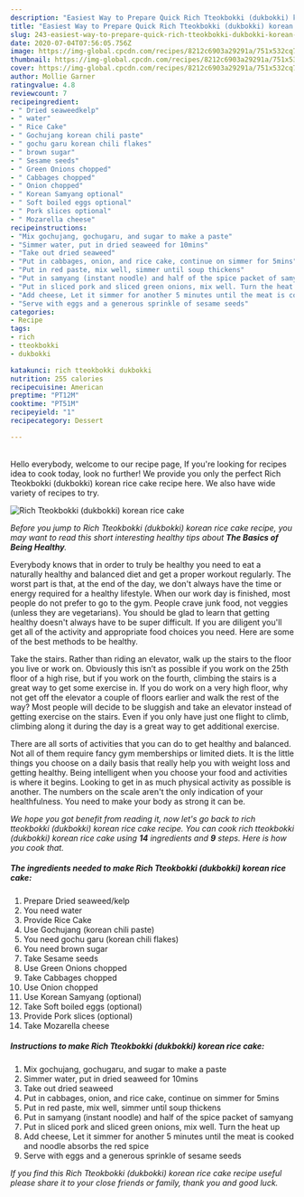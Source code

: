```yaml
---
description: "Easiest Way to Prepare Quick Rich Tteokbokki (dukbokki) korean rice cake"
title: "Easiest Way to Prepare Quick Rich Tteokbokki (dukbokki) korean rice cake"
slug: 243-easiest-way-to-prepare-quick-rich-tteokbokki-dukbokki-korean-rice-cake
date: 2020-07-04T07:56:05.756Z
image: https://img-global.cpcdn.com/recipes/8212c6903a29291a/751x532cq70/rich-tteokbokki-dukbokki-korean-rice-cake-recipe-main-photo.jpg
thumbnail: https://img-global.cpcdn.com/recipes/8212c6903a29291a/751x532cq70/rich-tteokbokki-dukbokki-korean-rice-cake-recipe-main-photo.jpg
cover: https://img-global.cpcdn.com/recipes/8212c6903a29291a/751x532cq70/rich-tteokbokki-dukbokki-korean-rice-cake-recipe-main-photo.jpg
author: Mollie Garner
ratingvalue: 4.8
reviewcount: 7
recipeingredient:
- " Dried seaweedkelp"
- " water"
- " Rice Cake"
- " Gochujang korean chili paste"
- " gochu garu korean chili flakes"
- " brown sugar"
- " Sesame seeds"
- " Green Onions chopped"
- " Cabbages chopped"
- " Onion chopped"
- " Korean Samyang optional"
- " Soft boiled eggs optional"
- " Pork slices optional"
- " Mozarella cheese"
recipeinstructions:
- "Mix gochujang, gochugaru, and sugar to make a paste"
- "Simmer water, put in dried seaweed for 10mins"
- "Take out dried seaweed"
- "Put in cabbages, onion, and rice cake, continue on simmer for 5mins"
- "Put in red paste, mix well, simmer until soup thickens"
- "Put in samyang (instant noodle) and half of the spice packet of samyang"
- "Put in sliced pork and sliced green onions, mix well. Turn the heat up"
- "Add cheese, Let it simmer for another 5 minutes until the meat is cooked and noodle absorbs the red spice"
- "Serve with eggs and a generous sprinkle of sesame seeds"
categories:
- Recipe
tags:
- rich
- tteokbokki
- dukbokki

katakunci: rich tteokbokki dukbokki 
nutrition: 255 calories
recipecuisine: American
preptime: "PT12M"
cooktime: "PT51M"
recipeyield: "1"
recipecategory: Dessert

---
```

<br>
Hello everybody, welcome to our recipe page, If you're looking for recipes idea to cook today, look no further! We provide you only the perfect Rich Tteokbokki (dukbokki) korean rice cake recipe here. We also have wide variety of recipes to try.
<br>


![Rich Tteokbokki (dukbokki) korean rice cake](https://img-global.cpcdn.com/recipes/8212c6903a29291a/751x532cq70/rich-tteokbokki-dukbokki-korean-rice-cake-recipe-main-photo.jpg)

<i>Before you jump to Rich Tteokbokki (dukbokki) korean rice cake recipe, you may want to read this short interesting healthy tips about <strong>The Basics of Being Healthy</strong>.</i>

Everybody knows that in order to truly be healthy you need to eat a naturally healthy and balanced diet and get a proper workout regularly. The worst part is that, at the end of the day, we don't always have the time or energy required for a healthy lifestyle. When our work day is finished, most people do not prefer to go to the gym. People crave junk food, not veggies (unless they are vegetarians). You should be glad to learn that getting healthy doesn't always have to be super difficult. If you are diligent you'll get all of the activity and appropriate food choices you need. Here are some of the best methods to be healthy.

Take the stairs. Rather than riding an elevator, walk up the stairs to the floor you live or work on. Obviously this isn’t as possible if you work on the 25th floor of a high rise, but if you work on the fourth, climbing the stairs is a great way to get some exercise in. If you do work on a very high floor, why not get off the elevator a couple of floors earlier and walk the rest of the way? Most people will decide to be sluggish and take an elevator instead of getting exercise on the stairs. Even if you only have just one flight to climb, climbing along it during the day is a great way to get additional exercise. 

There are all sorts of activities that you can do to get healthy and balanced. Not all of them require fancy gym memberships or limited diets. It is the little things you choose on a daily basis that really help you with weight loss and getting healthy. Being intelligent when you choose your food and activities is where it begins. Looking to get in as much physical activity as possible is another. The numbers on the scale aren't the only indication of your healthfulness. You need to make your body as strong it can be. 


<i>We hope you got benefit from reading it, now let's go back to rich tteokbokki (dukbokki) korean rice cake recipe. You can cook rich tteokbokki (dukbokki) korean rice cake using <strong>14</strong> ingredients and <strong>9</strong> steps. Here is how you cook that.
</i>

##### The ingredients needed to make Rich Tteokbokki (dukbokki) korean rice cake:

1. Prepare  Dried seaweed/kelp
1. You need  water
1. Provide  Rice Cake
1. Use  Gochujang (korean chili paste)
1. You need  gochu garu (korean chili flakes)
1. You need  brown sugar
1. Take  Sesame seeds
1. Use  Green Onions chopped
1. Take  Cabbages chopped
1. Use  Onion chopped
1. Use  Korean Samyang (optional)
1. Take  Soft boiled eggs (optional)
1. Provide  Pork slices (optional)
1. Take  Mozarella cheese


##### Instructions to make Rich Tteokbokki (dukbokki) korean rice cake:

1. Mix gochujang, gochugaru, and sugar to make a paste
1. Simmer water, put in dried seaweed for 10mins
1. Take out dried seaweed
1. Put in cabbages, onion, and rice cake, continue on simmer for 5mins
1. Put in red paste, mix well, simmer until soup thickens
1. Put in samyang (instant noodle) and half of the spice packet of samyang
1. Put in sliced pork and sliced green onions, mix well. Turn the heat up
1. Add cheese, Let it simmer for another 5 minutes until the meat is cooked and noodle absorbs the red spice
1. Serve with eggs and a generous sprinkle of sesame seeds


<i>If you find this Rich Tteokbokki (dukbokki) korean rice cake recipe useful please share it to your close friends or family, thank you and good luck.</i>
